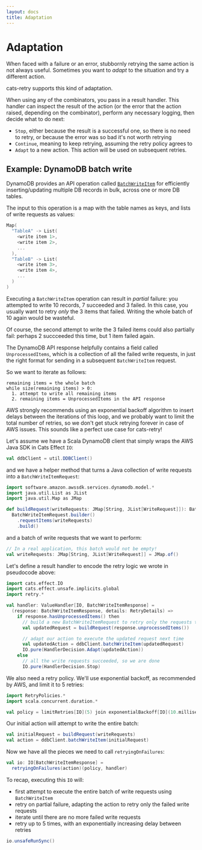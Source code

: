```yaml
---
layout: docs
title: Adaptation
---
```


# Adaptation

When faced with a failure or an error, stubbornly retrying the same action is
not always useful. Sometimes you want to _adapt_ to the situation and try a
different action.

cats-retry supports this kind of adaptation.

When using any of the combinators, you pass in a result handler. This handler
can inspect the result of the action (or the error that the action raised,
depending on the combinator), perform any necessary logging, then decide what to
do next:
* `Stop`, either because the result is a successful one, so there is no need to
  retry, or because the error was so bad it's not worth retrying
* `Continue`, meaning to keep retrying, assuming the retry policy agrees to
* `Adapt` to a new action. This action will be used on subsequent retries.

## Example: DynamoDB batch write

DynamoDB provides an API operation called
[`BatchWriteItem`](https://docs.aws.amazon.com/amazondynamodb/latest/APIReference/API_BatchWriteItem.html)
for efficiently inserting/updating multiple DB records in bulk, across one or
more DB tables.

The input to this operation is a map with the table names as keys, and lists of
write requests as values:

```scala
Map(
  "TableA" -> List(
    <write item 1>,
    <write item 2>,
    ...
  ),
  "TableB" -> List(
    <write item 3>,
    <write item 4>,
    ...
  )
)
```

Executing a `BatchWriteItem` operation can result in *partial* failure: you
attempted to write 10 records, 7 succeeded and 3 failed. In this case, you
usually want to retry *only* the 3 items that failed. Writing the whole batch of
10 again would be wasteful.

Of course, the second attempt to write the 3 failed items could also partially
fail: perhaps 2 succceeded this time, but 1 item failed again.

The DynamoDB API response helpfully contains a field called `UnprocessedItems`,
which is a collection of all the failed write requests, in just the right format
for sending in a subsequent `BatchWriteItem` request.

So we want to iterate as follows:

```plaintext
remaining items = the whole batch
while size(remaining items) > 0:
  1. attempt to write all remaining items
  2. remaining items = UnprocessedItems in the API response
```

AWS strongly recommends using an exponential backoff algorithm to insert delays
between the iterations of this loop, and we probably want to limit the total
number of retries, so we don't get stuck retrying forever in case of AWS issues.
This sounds like a perfect use case for cats-retry!

Let's assume we have a Scala DynamoDB client that simply wraps the AWS Java SDK
in Cats Effect `IO`:

```scala mdoc:silent
val ddbClient = util.DDBClient()
```

and we have a helper method that turns a Java collection of write requests into
a `BatchWriteItemRequest`:

```scala mdoc:silent
import software.amazon.awssdk.services.dynamodb.model.*
import java.util.List as JList
import java.util.Map as JMap

def buildRequest(writeRequests: JMap[String, JList[WriteRequest]]): BatchWriteItemRequest = 
  BatchWriteItemRequest.builder()
    .requestItems(writeRequests)
    .build()
```

and a batch of write requests that we want to perform:

```scala mdoc:silent
// In a real application, this batch would not be empty!
val writeRequests: JMap[String, JList[WriteRequest]] = JMap.of()
```

Let's define a result handler to encode the retry logic we wrote in pseudocode above:

```scala mdoc:silent
import cats.effect.IO
import cats.effect.unsafe.implicits.global
import retry.*

val handler: ValueHandler[IO, BatchWriteItemResponse] =
  (response: BatchWriteItemResponse, details: RetryDetails) =>
    if response.hasUnprocessedItems() then
      // build a new BatchWriteItemRequest to retry only the requests that failed
      val updatedRequest = buildRequest(response.unprocessedItems())

      // adapt our action to execute the updated request next time
      val updatedAction = ddbClient.batchWriteItem(updatedRequest)
      IO.pure(HandlerDecision.Adapt(updatedAction))
    else
      // all the write requests succeeded, so we are done
      IO.pure(HandlerDecision.Stop)
```

We also need a retry policy. We'll use exponential backoff, as recommended by
AWS, and limit it to 5 retries:

```scala mdoc:silent
import RetryPolicies.*
import scala.concurrent.duration.*

val policy = limitRetries[IO](5) join exponentialBackoff[IO](10.milliseconds)
```

Our initial action will attempt to write the entire batch:

```scala mdoc:silent
val initialRequest = buildRequest(writeRequests)
val action = ddbClient.batchWriteItem(initialRequest)
```

Now we have all the pieces we need to call `retryingOnFailures`:

```scala mdoc:silent
val io: IO[BatchWriteItemResponse] =
  retryingOnFailures(action)(policy, handler)
```

To recap, executing this `IO` will:
* first attempt to execute the entire batch of write requests using `BatchWriteItem`
* retry on partial failure, adapting the action to retry only the failed write requests
* iterate until there are no more failed write requests
* retry up to 5 times, with an exponentially increasing delay between retries

```scala mdoc
io.unsafeRunSync()
```

